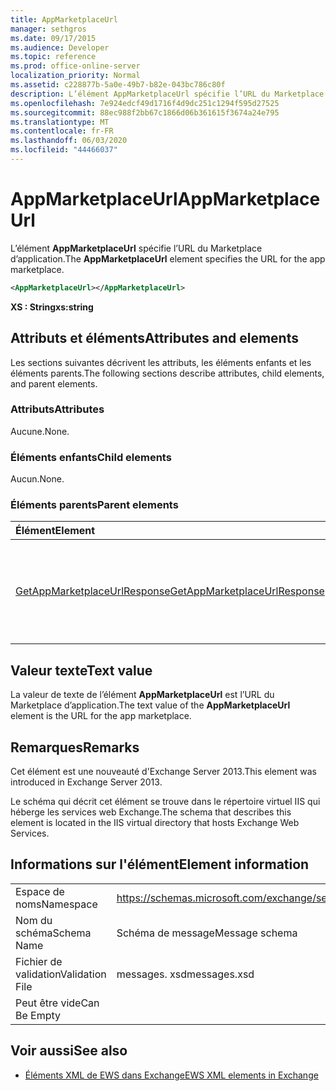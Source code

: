 ```yaml
---
title: AppMarketplaceUrl
manager: sethgros
ms.date: 09/17/2015
ms.audience: Developer
ms.topic: reference
ms.prod: office-online-server
localization_priority: Normal
ms.assetid: c228877b-5a0e-49b7-b82e-043bc786c80f
description: L’élément AppMarketplaceUrl spécifie l’URL du Marketplace d’application.
ms.openlocfilehash: 7e924edcf49d1716f4d9dc251c1294f595d27525
ms.sourcegitcommit: 88ec988f2bb67c1866d06b361615f3674a24e795
ms.translationtype: MT
ms.contentlocale: fr-FR
ms.lasthandoff: 06/03/2020
ms.locfileid: "44466037"
---
```

# <a name="appmarketplaceurl"></a><span data-ttu-id="9ec5c-103">AppMarketplaceUrl</span><span class="sxs-lookup"><span data-stu-id="9ec5c-103">AppMarketplaceUrl</span></span>

<span data-ttu-id="9ec5c-104">L’élément **AppMarketplaceUrl** spécifie l’URL du Marketplace d’application.</span><span class="sxs-lookup"><span data-stu-id="9ec5c-104">The **AppMarketplaceUrl** element specifies the URL for the app marketplace.</span></span> 
  
```XML
<AppMarketplaceUrl></AppMarketplaceUrl>
```

 <span data-ttu-id="9ec5c-105">**XS : String**</span><span class="sxs-lookup"><span data-stu-id="9ec5c-105">**xs:string**</span></span>
## <a name="attributes-and-elements"></a><span data-ttu-id="9ec5c-106">Attributs et éléments</span><span class="sxs-lookup"><span data-stu-id="9ec5c-106">Attributes and elements</span></span>

<span data-ttu-id="9ec5c-107">Les sections suivantes décrivent les attributs, les éléments enfants et les éléments parents.</span><span class="sxs-lookup"><span data-stu-id="9ec5c-107">The following sections describe attributes, child elements, and parent elements.</span></span>
  
### <a name="attributes"></a><span data-ttu-id="9ec5c-108">Attributs</span><span class="sxs-lookup"><span data-stu-id="9ec5c-108">Attributes</span></span>

<span data-ttu-id="9ec5c-109">Aucune.</span><span class="sxs-lookup"><span data-stu-id="9ec5c-109">None.</span></span>
  
### <a name="child-elements"></a><span data-ttu-id="9ec5c-110">Éléments enfants</span><span class="sxs-lookup"><span data-stu-id="9ec5c-110">Child elements</span></span>

<span data-ttu-id="9ec5c-111">Aucun.</span><span class="sxs-lookup"><span data-stu-id="9ec5c-111">None.</span></span>
  
### <a name="parent-elements"></a><span data-ttu-id="9ec5c-112">Éléments parents</span><span class="sxs-lookup"><span data-stu-id="9ec5c-112">Parent elements</span></span>

|<span data-ttu-id="9ec5c-113">**Élément**</span><span class="sxs-lookup"><span data-stu-id="9ec5c-113">**Element**</span></span>|<span data-ttu-id="9ec5c-114">**Description**</span><span class="sxs-lookup"><span data-stu-id="9ec5c-114">**Description**</span></span>|
|:-----|:-----|
|[<span data-ttu-id="9ec5c-115">GetAppMarketplaceUrlResponse</span><span class="sxs-lookup"><span data-stu-id="9ec5c-115">GetAppMarketplaceUrlResponse</span></span>](getappmarketplaceurlresponse.md) <br/> |<span data-ttu-id="9ec5c-116">Spécifie le message de réponse pour une demande **GetAppMarketplaceUrl** .</span><span class="sxs-lookup"><span data-stu-id="9ec5c-116">Specifies the response message for a **GetAppMarketplaceUrl** request.</span></span>  <br/> |
   
## <a name="text-value"></a><span data-ttu-id="9ec5c-117">Valeur texte</span><span class="sxs-lookup"><span data-stu-id="9ec5c-117">Text value</span></span>

<span data-ttu-id="9ec5c-118">La valeur de texte de l’élément **AppMarketplaceUrl** est l’URL du Marketplace d’application.</span><span class="sxs-lookup"><span data-stu-id="9ec5c-118">The text value of the **AppMarketplaceUrl** element is the URL for the app marketplace.</span></span> 
  
## <a name="remarks"></a><span data-ttu-id="9ec5c-119">Remarques</span><span class="sxs-lookup"><span data-stu-id="9ec5c-119">Remarks</span></span>

<span data-ttu-id="9ec5c-120">Cet élément est une nouveauté d'Exchange Server 2013.</span><span class="sxs-lookup"><span data-stu-id="9ec5c-120">This element was introduced in Exchange Server 2013.</span></span>
  
<span data-ttu-id="9ec5c-121">Le schéma qui décrit cet élément se trouve dans le répertoire virtuel IIS qui héberge les services web Exchange.</span><span class="sxs-lookup"><span data-stu-id="9ec5c-121">The schema that describes this element is located in the IIS virtual directory that hosts Exchange Web Services.</span></span>
  
## <a name="element-information"></a><span data-ttu-id="9ec5c-122">Informations sur l'élément</span><span class="sxs-lookup"><span data-stu-id="9ec5c-122">Element information</span></span>

|||
|:-----|:-----|
|<span data-ttu-id="9ec5c-123">Espace de noms</span><span class="sxs-lookup"><span data-stu-id="9ec5c-123">Namespace</span></span>  <br/> |https://schemas.microsoft.com/exchange/services/2006/messages  <br/> |
|<span data-ttu-id="9ec5c-124">Nom du schéma</span><span class="sxs-lookup"><span data-stu-id="9ec5c-124">Schema Name</span></span>  <br/> |<span data-ttu-id="9ec5c-125">Schéma de message</span><span class="sxs-lookup"><span data-stu-id="9ec5c-125">Message schema</span></span>  <br/> |
|<span data-ttu-id="9ec5c-126">Fichier de validation</span><span class="sxs-lookup"><span data-stu-id="9ec5c-126">Validation File</span></span>  <br/> |<span data-ttu-id="9ec5c-127">messages. xsd</span><span class="sxs-lookup"><span data-stu-id="9ec5c-127">messages.xsd</span></span>  <br/> |
|<span data-ttu-id="9ec5c-128">Peut être vide</span><span class="sxs-lookup"><span data-stu-id="9ec5c-128">Can Be Empty</span></span>  <br/> ||
   
## <a name="see-also"></a><span data-ttu-id="9ec5c-129">Voir aussi</span><span class="sxs-lookup"><span data-stu-id="9ec5c-129">See also</span></span>

- [<span data-ttu-id="9ec5c-130">Éléments XML de EWS dans Exchange</span><span class="sxs-lookup"><span data-stu-id="9ec5c-130">EWS XML elements in Exchange</span></span>](ews-xml-elements-in-exchange.md)

